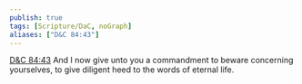 ```yaml
---
publish: true
tags: [Scripture/DaC, noGraph]
aliases: ["D&C 84:43"]
---
```

[D&C 84:43](https://churchofjesuschrist.org/study/scriptures/dc-testament/dc/84?lang=eng&id=p43#p43) And I now give unto you a commandment to beware concerning yourselves, to give diligent heed to the words of eternal life.
